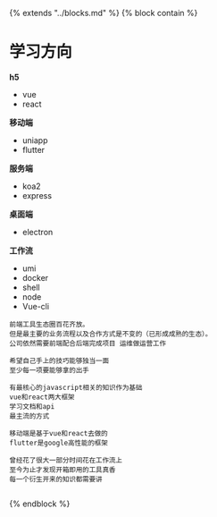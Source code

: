 {%  extends "../blocks.md"  %}
{%  block contain  %}

# 学习方向

**h5**

- vue
- react

**移动端**

- uniapp
- flutter

**服务端**

- koa2
- express

**桌面端**

- electron

**工作流**

- umi
- docker
- shell
- node
- Vue-cli



```
前端工具生态圈百花齐放。
但是最主要的业务流程以及合作方式是不变的（已形成成熟的生态）。
公司依然需要前端配合后端完成项目 运维做运营工作

希望自己手上的技巧能够独当一面
至少每一项要能够拿的出手

有最核心的javascript相关的知识作为基础
vue和react两大框架
学习文档和api
最主流的方式

移动端是基于vue和react去做的
flutter是google高性能的框架

曾经花了很大一部分时间花在工作流上
至今为止才发现开箱即用的工具真香
每一个衍生开来的知识都需要讲


```

{%  endblock  %}
